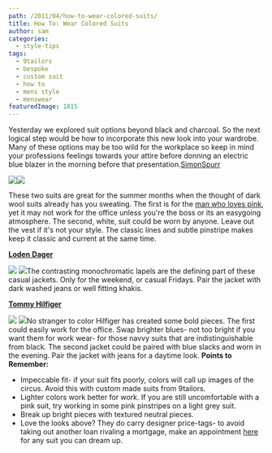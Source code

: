 ```yaml
---
path: /2011/04/how-to-wear-colored-suits/
title: How To: Wear Colored Suits
author: sam
categories: 
  - style-tips
tags: 
  - 9tailors
  - bespoke
  - custom suit
  - how to
  - mens style
  - menswear
featuredImage: 1815
---
```

Yesterday we explored suit options beyond black and charcoal. So the next logical step would be how to incorporate this new look into your wardrobe. Many of these options may be too wild for the workplace so keep in mind your professions feelings towards your attire before donning an electric blue blazer in the morning before that presentation.[SimonSpurr](http://www.spurr.tv/simonspurr) 

[![](http://1.bp.blogspot.com/-hF1T6MiqzKQ/TbbaXWA3FwI/AAAAAAAAAQg/I_8277Yc8LU/s320/00140m.jpg)](http://1.bp.blogspot.com/-hF1T6MiqzKQ/TbbaXWA3FwI/AAAAAAAAAQg/I_8277Yc8LU/s1600/00140m.jpg)[![](http://4.bp.blogspot.com/-3Q89sEMSpOI/Tbbana6eeHI/AAAAAAAAARA/LUYqguXq9Kw/s320/00400m.jpg)](http://4.bp.blogspot.com/-3Q89sEMSpOI/Tbbana6eeHI/AAAAAAAAARA/LUYqguXq9Kw/s1600/00400m.jpg)

These two suits are great for the summer months when the thought of dark wool suits already has you sweating. The first is for the [man who loves pink](http://9tailors.blogspot.com/2011/02/pink-dress-shirt.html), yet it may not work for the office unless you're the boss or its an easygoing atmosphere. The second, white, suit could be worn by anyone. Leave out the vest if it's not your style. The classic lines and subtle pinstripe makes keep it classic and current at the same time.

[**Loden** **Dager**](http://lodendager.portableshops.com/)

[![](http://1.bp.blogspot.com/-dQFKRKmB7l8/TbbanJxEFtI/AAAAAAAAAQ4/vzd1Ocpm4_c/s320/00210m.jpg)](http://1.bp.blogspot.com/-dQFKRKmB7l8/TbbanJxEFtI/AAAAAAAAAQ4/vzd1Ocpm4_c/s1600/00210m.jpg) [![](http://2.bp.blogspot.com/-0NtePhsaK_k/TbbaXlAfceI/AAAAAAAAAQw/7X46DVciJMs/s320/00190m.jpg)](http://2.bp.blogspot.com/-0NtePhsaK_k/TbbaXlAfceI/AAAAAAAAAQw/7X46DVciJMs/s1600/00190m.jpg)The contrasting monochromatic lapels are the defining part of these casual jackets. Only for the weekend, or casual Fridays. Pair the jacket with dark washed jeans or well fitting khakis. [](http://3.bp.blogspot.com/-JAfRyTPht4c/TbbaXkYsMpI/AAAAAAAAAQo/NyUlLDBosvM/s1600/00180m.jpg) 

[**Tommy Hilfiger**](http://usa.tommy.com/tommy/)

[![](http://3.bp.blogspot.com/-b1nODmdc408/TbbaXLw6fFI/AAAAAAAAAQQ/XDt1jR7jzj4/s320/00080m.jpg)](http://3.bp.blogspot.com/-b1nODmdc408/TbbaXLw6fFI/AAAAAAAAAQQ/XDt1jR7jzj4/s1600/00080m.jpg) [![](http://3.bp.blogspot.com/-gCWOLjaLWq8/Tbban-U_iBI/AAAAAAAAARI/n-Q5nL8xbsY/s320/00300m.jpg)](http://3.bp.blogspot.com/-gCWOLjaLWq8/Tbban-U_iBI/AAAAAAAAARI/n-Q5nL8xbsY/s1600/00300m.jpg)No stranger to color Hilfiger has created some bold pieces. The first could easily work for the office. Swap brighter blues- not too bright if you want them for work wear- for those navvy suits that are indistinguishable from black. The second jacket could be paired with blue slacks and worn in the evening. Pair the jacket with jeans for a daytime look. **Points to Remember:**

*   Impeccable fit- if your suit fits poorly, colors will call up images of the circus. Avoid this with custom made suits from 9tailors.
*   Lighter colors work better for work. If you are still uncomfortable with a pink suit, try working in some pink pinstripes on a light grey suit.
*   Break up bright pieces with textured neutral pieces.
*   Love the looks above? They do carry designer price-tags- to avoid taking out another loan rivaling a mortgage, make an appointment [here](http://www.blogger.com/www.9tailors.com) for any suit you can dream up.